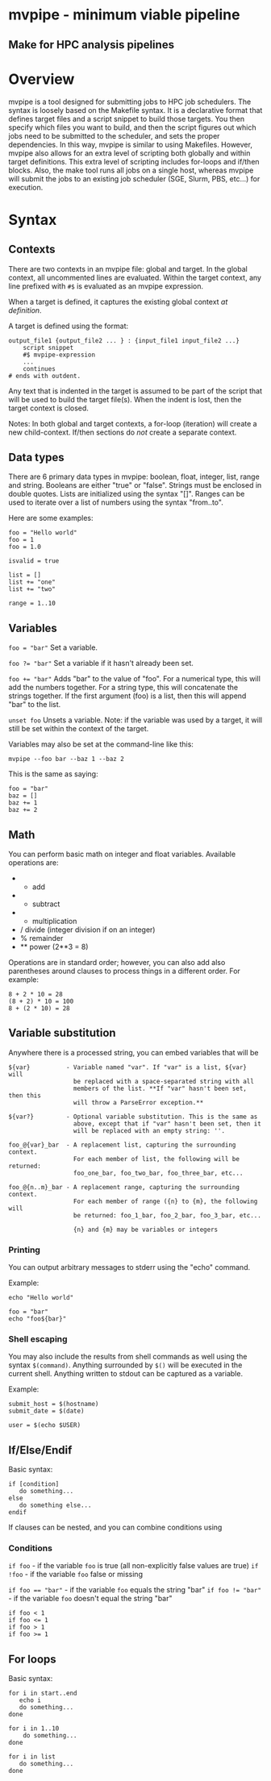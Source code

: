 mvpipe - minimum viable pipeline
===

Make for HPC analysis pipelines
---

# Overview

mvpipe is a tool designed for submitting jobs to HPC job schedulers. The syntax
is loosely based on the Makefile syntax. It is a declarative format that
defines target files and a script snippet to build those targets. You then
specify which files you want to build, and then the script figures out which 
jobs need to be submitted to the scheduler, and sets the proper dependencies. 
In this way, mvpipe is similar to using Makefiles. However, mvpipe also allows
for an extra level of scripting both globally and within target definitions.
This extra level of scripting includes for-loops and if/then blocks. Also, the
make tool runs all jobs on a single host, whereas mvpipe will submit the jobs
to an existing job scheduler (SGE, Slurm, PBS, etc...) for execution.


# Syntax

## Contexts
There are two contexts in an mvpipe file: global and target. In the global
context, all uncommented lines are evaluated. Within the target context, 
any line prefixed with `#$` is evaluated as an mvpipe expression. 

When a target is defined, it captures the existing global context *at
definition*.

A target is defined using the format:

    output_file1 {output_file2 ... } : {input_file1 input_file2 ...}
        script snippet
        #$ mvpipe-expression
        ...
        continues
    # ends with outdent.

Any text that is indented in the target is assumed to be part of the script
that will be used to build the target file(s). When the indent is lost, then
the target context is closed.

Notes: In both global and target contexts, a for-loop (iteration) will create
a new child-context. If/then sections do *not* create a separate context.

## Data types

There are 6 primary data types in mvpipe: boolean, float, integer, list, range
and string. Booleans are either "true" or "false". Strings must be enclosed in
double quotes. Lists are initialized using the syntax "[]". Ranges can be used
to iterate over a list of numbers using the syntax "from..to".

Here are some examples:

    foo = "Hello world"
    foo = 1
    foo = 1.0

    isvalid = true

    list = []
    list += "one"
    list += "two"

    range = 1..10


## Variables
`foo = "bar"` Set a variable.

`foo ?= "bar"` Set a variable if it hasn't already been set.

`foo += "bar"` Adds "bar" to the value of "foo". For a numerical type, this 
will add the numbers together. For a string type, this will concatenate the
strings together. If the first argument (foo) is a list, then this will append
"bar" to the list.

`unset foo` Unsets a variable. Note: if the variable was used by a target,
it will still be set within the context of the target.

Variables may also be set at the command-line like this: 

    mvpipe --foo bar --baz 1 --baz 2

This is the same as saying:

    foo = "bar"
    baz = []
    baz += 1
    baz += 2

## Math

You can perform basic math on integer and float variables. Available
operations are:
* + add
* - subtract
* * multiplication
* / divide (integer division if on an integer)
* % remainder
* ** power (2**3 = 8)

Operations are in standard order; however, you can also add also parentheses
around clauses to process things in a different order. For example:

    8 + 2 * 10 = 28
    (8 + 2) * 10 = 100
    8 + (2 * 10) = 28


## Variable substitution
Anywhere there is a processed string, you can embed variables that will be 

    ${var}          - Variable named "var". If "var" is a list, ${var} will
                      be replaced with a space-separated string with all
                      members of the list. **If "var" hasn't been set, then this
                      will throw a ParseError exception.**

    ${var?}         - Optional variable substitution. This is the same as
                      above, except that if "var" hasn't been set, then it
                      will be replaced with an empty string: ''.

    foo_@{var}_bar  - A replacement list, capturing the surrounding context.
                      For each member of list, the following will be returned:
                      foo_one_bar, foo_two_bar, foo_three_bar, etc...

    foo_@{n..m}_bar - A replacement range, capturing the surrounding context.
                      For each member of range ({n} to {m}, the following will
                      be returned: foo_1_bar, foo_2_bar, foo_3_bar, etc...

                      {n} and {m} may be variables or integers


### Printing

You can output arbitrary messages to stderr using the "echo" command.

Example:

    echo "Hello world"

    foo = "bar"
    echo "foo${bar}"

### Shell escaping
You may also include the results from shell commands as well using the syntax
`$(command)`. Anything surrounded by `$()` will be executed in the current shell.
Anything written to stdout can be captured as a variable. 

Example:

    submit_host = $(hostname)
    submit_date = $(date)

    user = $(echo $USER)

                  
## If/Else/Endif
Basic syntax:

    if [condition]
       do something...
    else
       do something else...
    endif

If clauses can be nested, and you can combine conditions using 

### Conditions
`if foo`          - if the variable `foo` is true (all non-explicitly false values are true)
`if !foo`         - if the variable `foo` false or missing

`if foo == "bar"` - if the variable `foo` equals the string "bar"
`if foo != "bar"` - if the variable `foo` doesn't equal the string "bar"

`if foo < 1`    
`if foo <= 1`    
`if foo > 1`    
`if foo >= 1`    
          
## For loops
Basic syntax:

    for i in start..end
       echo i
       do something...
    done

    for i in 1..10
        do something...
    done

    for i in list
       do something...
    done

    